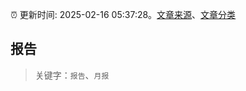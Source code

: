 :alarm_clock: 更新时间: 2025-02-16 05:37:28。[文章来源](/README.md)、[文章分类](/TAGS.md)

## 报告


> 关键字：`报告`、`月报`



